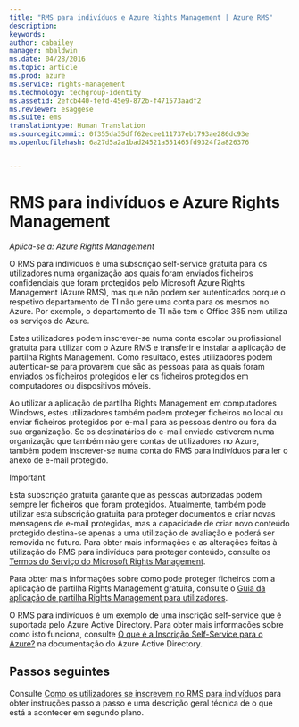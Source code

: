 ```yaml
---
title: "RMS para indivíduos e Azure Rights Management | Azure RMS"
description: 
keywords: 
author: cabailey
manager: mbaldwin
ms.date: 04/28/2016
ms.topic: article
ms.prod: azure
ms.service: rights-management
ms.technology: techgroup-identity
ms.assetid: 2efcb440-fefd-45e9-872b-f471573aadf2
ms.reviewer: esaggese
ms.suite: ems
translationtype: Human Translation
ms.sourcegitcommit: 0f355da35dff62ecee111737eb1793ae286dc93e
ms.openlocfilehash: 6a27d5a2a1bad24521a551465fd9324f2a826376


---
```


# RMS para indivíduos e Azure Rights Management

*Aplica-se a: Azure Rights Management*

O RMS para indivíduos é uma subscrição self-service gratuita para os utilizadores numa organização aos quais foram enviados ficheiros confidenciais que foram protegidos pelo Microsoft Azure Rights Management (Azure RMS), mas que não podem ser autenticados porque o respetivo departamento de TI não gere uma conta para os mesmos no Azure. Por exemplo, o departamento de TI não tem o Office 365 nem utiliza os serviços do Azure.

Estes utilizadores podem inscrever-se numa conta escolar ou profissional gratuita para utilizar com o Azure RMS e transferir e instalar a aplicação de partilha Rights Management. Como resultado, estes utilizadores podem autenticar-se para provarem que são as pessoas para as quais foram enviados os ficheiros protegidos e ler os ficheiros protegidos em computadores ou dispositivos móveis.

Ao utilizar a aplicação de partilha Rights Management em computadores Windows, estes utilizadores também podem proteger ficheiros no local ou enviar ficheiros protegidos por e-mail para as pessoas dentro ou fora da sua organização. Se os destinatários do e-mail enviado estiverem numa organização que também não gere contas de utilizadores no Azure, também podem inscrever-se numa conta do RMS para indivíduos para ler o anexo de e-mail protegido.

> [!IMPORTANT]
> Esta subscrição gratuita garante que as pessoas autorizadas podem sempre ler ficheiros que foram protegidos. Atualmente, também pode utilizar esta subscrição gratuita para proteger documentos e criar novas mensagens de e-mail protegidas, mas a capacidade de criar novo conteúdo protegido destina-se apenas a uma utilização de avaliação e poderá ser removida no futuro. Para obter mais informações e as alterações feitas à utilização do RMS para indivíduos para proteger conteúdo, consulte os [Termos do Serviço do Microsoft Rights Management](https://portal.aadrm.com/Legal/Service).

Para obter mais informações sobre como pode proteger ficheiros com a aplicação de partilha Rights Management gratuita, consulte o [Guia da aplicação de partilha Rights Management para utilizadores](../rms-client/sharing-app-user-guide.md).

O RMS para indivíduos é um exemplo de uma inscrição self-service que é suportada pelo Azure Active Directory. Para obter mais informações sobre como isto funciona, consulte [O que é a Inscrição Self-Service para o Azure?](/active-directory/active-directory-self-service-signup) na documentação do Azure Active Directory. 

## Passos seguintes
Consulte [Como os utilizadores se inscrevem no RMS para indivíduos](rms-for-individuals-user-sign-up.md) para obter instruções passo a passo e uma descrição geral técnica de o que está a acontecer em segundo plano. 




<!--HONumber=Jun16_HO4-->


